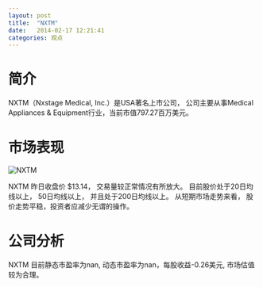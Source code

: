 ```yaml
---
layout: post
title:  "NXTM"
date:   2014-02-17 12:21:41
categories: 观点
---
```


# 简介
NXTM（Nxstage Medical, Inc.）是USA著名上市公司，
公司主要从事Medical Appliances & Equipment行业，当前市值797.27百万美元。

# 市场表现

![NXTM](http://finviz.com/chart.ashx?t=NXTM&ty=c&ta=1&p=d&s=l)

NXTM 昨日收盘价 $13.14，
交易量较正常情况有所放大。
目前股价处于20日均线以上，
50日均线以上，
并且处于200日均线以上。
从短期市场走势来看，
股价走势平稳，投资者应减少无谓的操作。

# 公司分析
NXTM 目前静态市盈率为nan, 动态市盈率为nan，每股收益-0.26美元,
市场估值较为合理。
